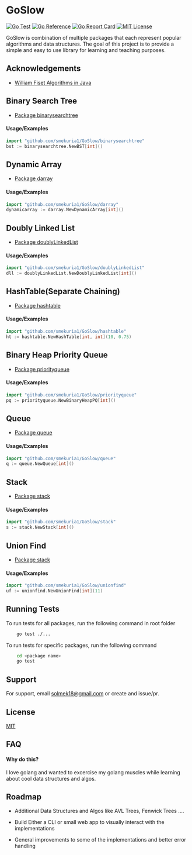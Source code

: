 

# GoSlow
[![Go Test](https://github.com/smekuria1/GoSlow/actions/workflows/test.yaml/badge.svg)](https://github.com/smekuria1/GoSlow/actions/workflows/test.yaml) [![Go Reference](https://pkg.go.dev/badge/github.com/smekuria1/GoSlow.svg)](https://pkg.go.dev/github.com/smekuria1/GoSlow) [![Go Report Card](https://goreportcard.com/badge/github.com/smekuria1/GoSlow)](https://goreportcard.com/report/github.com/smekuria1/GoSlow) [![MIT License](https://img.shields.io/badge/License-MIT-green.svg)](https://choosealicense.com/licenses/mit/)



GoSlow is combination of multiple packages that each represent popular algorithms and data structures. The goal of this project is to provide a simple and easy to use library for learning and teaching purposes.


## Acknowledgements

 - [William Fiset Algorithms in Java](https://github.com/williamfiset/algorithms)



## Binary Search Tree

 - [Package binarysearchtree](https://github.com/smekuria1/GoSlow/tree/main/binarysearchtree)
 #### Usage/Examples

```go
import "github.com/smekuria1/GoSlow/binarysearchtree"
bst := binarysearchtree.NewBST[int]()
```
## Dynamic Array
 - [Package darray](https://github.com/smekuria1/GoSlow/tree/main/darray)
#### Usage/Examples

```go
import "github.com/smekuria1/GoSlow/darray"
dynamicarray := darray.NewDynamicArray[int]()
```
## Doubly Linked List

- [Package doublyLinkedList](https://github.com/smekuria1/GoSlow/tree/main/doublyLinkedList)
#### Usage/Examples

```go
import "github.com/smekuria1/GoSlow/doublyLinkedList"
dll := doublyLinkedList.NewDoublyLinkedList[int]()
```
## HashTable(Separate Chaining)

- [Package hashtable](https://github.com/smekuria1/GoSlow/tree/main/hashtable)
#### Usage/Examples

```go
import "github.com/smekuria1/GoSlow/hashtable"
ht := hashtable.NewHashTable[int, int](10, 0.75)
```
## Binary Heap Priority Queue

- [Package priorityqueue](https://github.com/smekuria1/GoSlow/tree/main/priorityqueue)
#### Usage/Examples

```go
import "github.com/smekuria1/GoSlow/priorityqueue"
pq := priorityqueue.NewBinaryHeapPQ[int]()
```
## Queue

- [Package queue](https://github.com/smekuria1/GoSlow/tree/main/queue)
#### Usage/Examples

```go
import "github.com/smekuria1/GoSlow/queue"
q := queue.NewQueue[int]()
```
## Stack

- [Package stack](https://github.com/smekuria1/GoSlow/tree/main/stack)
#### Usage/Examples

```go
import "github.com/smekuria1/GoSlow/stack"
s := stack.NewStack[int]()
```
## Union Find

- [Package stack](https://github.com/smekuria1/GoSlow/tree/main/unionfind)
#### Usage/Examples

```go
import "github.com/smekuria1/GoSlow/unionfind"
uf := unionfind.NewUnionFind[int](11)
```
## Running Tests

To run tests for all packages, run the following command in root folder

```bash
    go test ./...
```

To run tests for specific packages, run the following command 

```bash
    cd <package name>
    go test 
```


## Support

For support, email solmek18@gmail.com or create and issue/pr.


## License

[MIT](https://choosealicense.com/licenses/mit/)


## FAQ

#### Why do this?

I love golang and wanted to excercise my golang muscles while learning about cool data structures and algos.



## Roadmap

- Additional Data Structures and Algos like AVL Trees, Fenwick Trees ....

- Build Either a CLI or small web app to visually interact with the implementations

- General improvements to some of the implementations and better error handling

